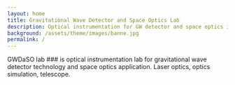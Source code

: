 ```yaml
---
layout: home
title: Gravitational Wave Detector and Space Optics Lab
description: Optical instrumentation for GW detector and space optics in Yonsei University
background: /assets/theme/images/banne.jpg
permalink: /
---
```


<span style="font-zize:4">GWDaSO</span> lab ### is optical instrumentation lab for gravitational wave detector technology and space optics application. Laser optics, optics simulation, telescope.


